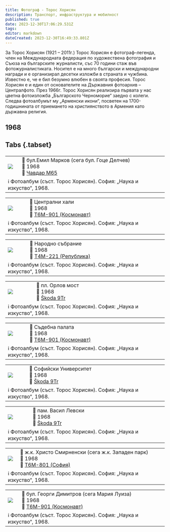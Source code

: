 ```yaml
---
title: Фотограф - Торос Хорисян
description: Транспорт, инфраструктура и мобилност
published: true
date: 2023-12-30T17:06:29.531Z
tags: 
editor: markdown
dateCreated: 2023-12-30T16:49:33.801Z
---
```


За Торос Хорисян (1921 – 2011г.)
Торос Хорисян е фотограф–легенда, член на Международната федерация по художествена фотография и Съюза на българските журналисти, със 70 години стаж във фотожурналистиката. Носител е на много български и международни награди и е организирал десетки изложби в страната и чужбина. Известно е, че е бил безумно влюбен в своята професия. Торос Хорисян е и един от основателите на Държавния фотоархив – Централфото.
През 1966г. Торос Хорисян реализира първата у нас цветна фотоизложба „Българското Черноморие“ заедно с колеги. Следва фотоалбумът му „Арменски икони“, посветен на 1700-годишнината от приемането на християнството в Армения като държавна религия.

## 1968

## Tabs {.tabset}
### 

<!--следващ пост--> 
<div class="table-responsive"><table style="width:100%"><tr>
<td><img src="https://drive.google.com/uc?id=1BPa3ihjN1gdGyE3hpr2CMdfA2jFK6jHr"></td>
<td>📌 бул.Емил Марков (сега бул. Гоце Делчев)  <br>📆 1968 <br>🚌 <a href="/bg/public-transport/fleet-list/1962-Chavdar-M65">Чавдар М65</a> </td></tr>
  <td colspan=2 >ℹ️ Фотоалбум (съст. Торос Хорисян). София: „Наука и изкуство“, 1968.</td></table></div>
  
  
  
  
  
<!--следващ пост--> 
<div class="table-responsive"><table style="width:100%"><tr>
<td><img src="https://drive.google.com/uc?id=1hlYeFRk6Fx7GQFYaXNP3l52D7GhwHCbG"></td>
<td>📌 Централни хали <br>📆 1968 <br>🚋 <a href="/bg/public-transport/fleet-list/1962-T6M-901">Т6М-901 (Космонавт)</a> </td></tr>
  <td colspan=2 >ℹ️ Фотоалбум (съст. Торос Хорисян). София: „Наука и изкуство“, 1968.</td></table></div>
  

<!--следващ пост--> 
<div class="table-responsive"><table style="width:100%"><tr>
<td><img src="https://drive.google.com/uc?id=1jgEsm3GdwElioBy08VLyau3zwOEQV_0e"></td>
<td>📌 Народно събрание <br>📆 1968 <br>🚋 <a href="/bg/public-transport/fleet-list/1951-T4M-221">Т4М-221 (Република)</a></td></tr>
  <td colspan=2 >ℹ️ Фотоалбум (съст. Торос Хорисян). София: „Наука и изкуство“, 1968.</td></table></div>
  

<!--следващ пост--> 
<div class="table-responsive"><table style="width:100%"><tr>
<td><img src="https://drive.google.com/uc?id=15KA_F4mzQYc3h-ge7KMfeCJTHrmdWdu2"></td>
<td>📌 пл. Орлов мост <br>📆 1968 <br>🚎 <a href="/bg/public-transport/fleet-list/1964-Skoda-9Tr">Škoda 9Tr</a> </td></tr>
  <td colspan=2 >ℹ️ Фотоалбум (съст. Торос Хорисян). София: „Наука и изкуство“, 1968.</td></table></div>
  
  <!--следващ пост--> 
<div class="table-responsive"><table style="width:100%"><tr>
<td><img src="https://drive.google.com/uc?id=1KITWuNE-Bp5pR5SLZnYf9aKLDd3XGmYN"></td>
<td>📌 Съдебна палата <br>📆 1968 <br>🚋  <a href="/bg/public-transport/fleet-list/1962-T6M-901">Т6М-901 (Космонавт)</a></td></tr>
  <td colspan=2 >ℹ️ Фотоалбум (съст. Торос Хорисян). София: „Наука и изкуство“, 1968.</td></table></div>
  
  <!--следващ пост--> 
<div class="table-responsive"><table style="width:100%"><tr>
<td><img src="https://drive.google.com/uc?id=10_358NBUxOhfSaAgGqbKq3Be8yDXelA1"></td>
<td>📌 Софийски Университет <br>📆 1968 <br>🚎 <a href="/bg/public-transport/fleet-list/1964-Skoda-9Tr">Škoda 9Tr</a>  </td></tr>
  <td colspan=2 >ℹ️ Фотоалбум (съст. Торос Хорисян). София: „Наука и изкуство“, 1968.</td></table></div>
  
<!--следващ пост--> 
<div class="table-responsive"><table style="width:100%"><tr>
<td><img src="https://drive.google.com/uc?id=1ziWI-3O2C7g0cQkN4tIQkIylkLTl977w"></td>
<td>📌 пам. Васил Левски <br>📆 1968 <br>🚎 <a href="/bg/public-transport/fleet-list/1964-Skoda-9Tr">Škoda 9Tr</a> </td></tr>
  <td colspan=2 >ℹ️ Фотоалбум (съст. Торос Хорисян). София: „Наука и изкуство“, 1968.</td></table></div>
      
<!--следващ пост--> 
<div class="table-responsive"><table style="width:100%"><tr>
<td><img src="https://drive.google.com/uc?id=18Y2zMdoP5sHMMfGZtF7NrhLTIf0oh48r"></td>
<td>📌 ж.к. Христо Смирненски (сега ж.к. Западен парк) <br>📆 1968 <br>🚋 <a href="/bg/public-transport/fleet-list/1965-T6M-801">Т6М-801 (София)</a> </td></tr>
  <td colspan=2 >ℹ️ Фотоалбум (съст. Торос Хорисян). София: „Наука и изкуство“, 1968.</td></table></div>
      
<!--следващ пост--> 
<div class="table-responsive"><table style="width:100%"><tr>
<td><img src="https://drive.google.com/uc?id=1idSQ0Ph0OlghKh7kDuFlTQGw8SpUap0v"></td>
<td>📌 бул. Георги Димитров (сега Мария Луиза) <br>📆 1968 <br>🚋 <a href="/bg/public-transport/fleet-list/1962-T6M-901">Т6М-901 (Космонавт)</a></td></tr>
  <td colspan=2 >ℹ️ Фотоалбум (съст. Торос Хорисян). София: „Наука и изкуство“, 1968.</td></table></div>
            
